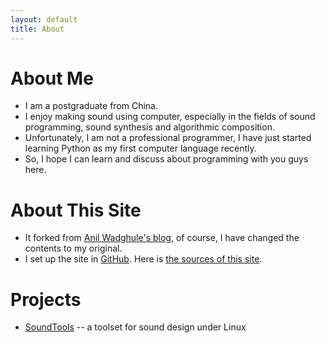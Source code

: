 ```yaml
---
layout: default
title: About
---
```


About Me
========

* I am a postgraduate from China.
* I enjoy making sound using computer, especially in the fields of sound programming, sound synthesis and algorithmic composition.
* Unfortunately, I am not a professional programmer, I have just started learning Python as my first computer language recently.
* So, I hope I can learn and discuss about programming with you guys here.

About This Site
===============
* It forked from [Anil Wadghule's blog](http://www.anilwadghule.com/), of course, I have changed the contents to my original.
* I set up the site in [GitHub](https://github.com/). Here is [the sources of this site](https://github.com/PatterXYZ/Blog).

Projects
========
* [SoundTools](http://patter.xyz/soundtools.html) -- a toolset for sound design under Linux
